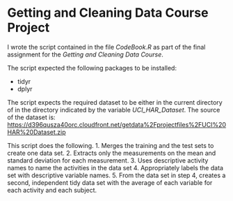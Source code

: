 # Getting and Cleaning Data Course Project

I wrote the script contained in the file *CodeBook.R* as part of the final assignment for the *Getting and Cleaning Data Course*.

The script expected the following packages to be installed:
* tidyr
* dplyr

The script expects the required dataset to be either in the current directory of in the directory indicated by the variable *UCI_HAR_Dataset*.
The source of the dataset is: https://d396qusza40orc.cloudfront.net/getdata%2Fprojectfiles%2FUCI%20HAR%20Dataset.zip 


This script does the following. 
	1. Merges the training and the test sets to create one data set.
	2. Extracts only the measurements on the mean and standard deviation for each measurement. 
	3. Uses descriptive activity names to name the activities in the data set
	4. Appropriately labels the data set with descriptive variable names. 
	5. From the data set in step 4, creates a second, independent tidy data set with the average of each variable for each activity and each subject.
	

